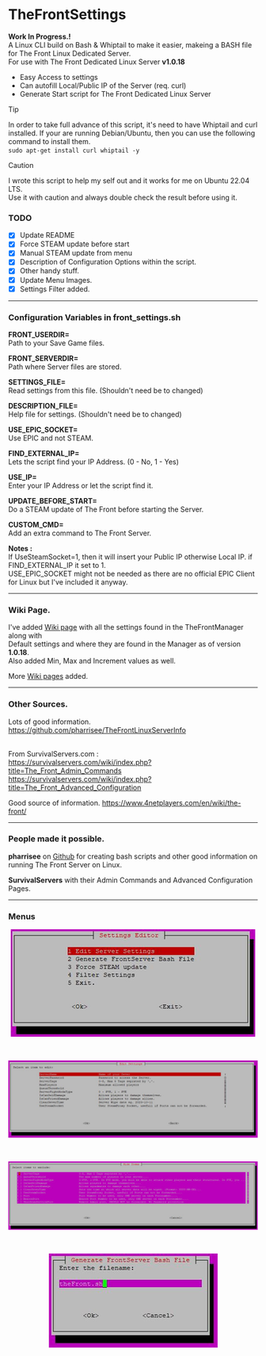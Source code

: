 # TheFrontSettings

**Work In Progress.!**\
A Linux CLI build on Bash & Whiptail to make it easier, makeing a BASH file for The Front Linux Dedicated Server.<br>For use with The Front Dedicated Linux Server **v1.0.18**
* Easy Access to settings
* Can autofill Local/Public IP of the Server (req. curl)
* Generate Start script for The Front Dedicated Linux Server  
> [!TIP]
> In order to take full advance of this script, it's need to have Whiptail and curl installed. If your are running Debian/Ubuntu, then you can use the following command to install them.<br> `sudo apt-get install curl whiptail -y`<br>

> [!CAUTION]
> I wrote this script to help my self out and it works for me on Ubuntu 22.04 LTS.<br>
> Use it with caution and always double check the result before using it.<br>

### TODO
- [x] Update README<br>
- [x] Force STEAM update before start<br>
- [x] Manual STEAM update from menu<br>
- [x] Description of Configuration Options within the script.<br>
- [x] Other handy stuff.<br>
- [x] Update Menu Images.<br>
- [x] Settings Filter added.<br>

---

### Configuration Variables in front_settings.sh

**FRONT_USERDIR=**<br>
Path to your Save Game files.

**FRONT_SERVERDIR=**<br>
Path where Server files are stored.

**SETTINGS_FILE=**<br>
Read settings from this file. (Shouldn't need be to changed)

**DESCRIPTION_FILE=**<br>
Help file for settings. (Shouldn't need be to changed)

**USE_EPIC_SOCKET=**<br>
Use EPIC and not STEAM.

**FIND_EXTERNAL_IP=**<br>
Lets the script find your IP Address. (0 - No, 1 - Yes)

**USE_IP=**<br>
Enter your IP Address or let the script find it.

**UPDATE_BEFORE_START=**<br>
Do a STEAM update of The Front before starting the Server.

**CUSTOM_CMD=**<br>
Add an extra command to The Front Server.<br>

**Notes :**<br>
If UseSteamSocket=1, then it will insert your Public IP otherwise Local IP. if FIND_EXTERNAL_IP it set to 1.<br>
USE_EPIC_SOCKET might not be needed as there are no official EPIC Client for Linux but I've included it anyway.<br>

---

### Wiki Page.

I've added [Wiki page](https://github.com/gjelsoe/TheFrontSettings/wiki/Server-Settings) with all the settings found in the TheFrontManager along with<br>
Default settings and where they are found in the Manager as of version **1.0.18**.<br> Also added Min, Max and Increment values as well.<br>

More [Wiki pages](https://github.com/gjelsoe/TheFrontSettings/wiki) added.

---

### Other Sources.

Lots of good information. https://github.com/pharrisee/TheFrontLinuxServerInfo<br><br>

From SurvivalServers.com :<br>
https://survivalservers.com/wiki/index.php?title=The_Front_Admin_Commands<br>
https://survivalservers.com/wiki/index.php?title=The_Front_Advanced_Configuration<br>

Good source of information. https://www.4netplayers.com/en/wiki/the-front/

---

### People made it possible.

**pharrisee** on [Github](https://github.com/pharrisee/TheFrontLinuxServerInfo) for creating bash scripts and other good information on running The Front Server on Linux.

**SurvivalServers** with their Admin Commands and Advanced Configuration Pages.

---

### Menus

<p align="center">
 <img src="https://github.com/gjelsoe/TheFrontSettings/blob/main/images/main.jpg">
</p><br>
<p align="center">
 <img src="https://github.com/gjelsoe/TheFrontSettings/blob/main/images/edit.jpg">
</p><br>
<p align="center">
 <img src="https://github.com/gjelsoe/TheFrontSettings/blob/main/images/filter.jpg">
</p><br>
<p align="center">
 <img src="https://github.com/gjelsoe/TheFrontSettings/blob/main/images/save.jpg">
</p><br>
